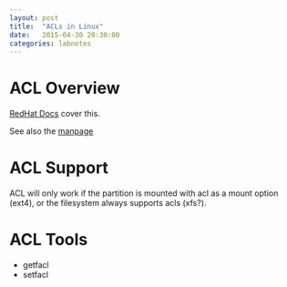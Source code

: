 ```yaml
---
layout: post
title:  "ACLs in Linux"
date:   2015-04-30 20:30:00
categories: labnotes
---
```


# ACL Overview
[RedHat Docs](https://access.redhat.com/documentation/en-US/Red_Hat_Enterprise_Linux/6/html/Storage_Administration_Guide/acls-setting.html) cover this.

See also the [manpage](http://linux.die.net/man/5/acl)

# ACL Support
ACL will only work if the partition is mounted with acl as a mount option
(ext4), or the filesystem always supports acls (xfs?). 

# ACL Tools

* getfacl
* setfacl
